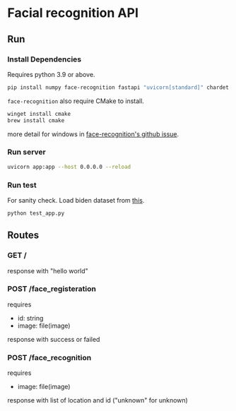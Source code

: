 # Facial recognition API

## Run

### Install Dependencies

Requires python 3.9 or above.

```bash
pip install numpy face-recognition fastapi "uvicorn[standard]" chardet requests python-multipart matplotlib
```

`face-recognition` also require CMake to install.

```bash
winget install cmake
brew install cmake
```

more detail for windows in [face-recognition's github issue](https://github.com/ageitgey/face_recognition/issues/175#issue-257710508).

### Run server

```bash
uvicorn app:app --host 0.0.0.0 --reload
```

### Run test

For sanity check. Load biden dataset from [this](https://drive.google.com/drive/folders/1BtC5S1ZBDgm2QXzBwBpsV7b6vNsKV3wC?usp=share_link).

```bash
python test_app.py
```

## Routes

### GET /

response with "hello world"

### POST /face_registeration

requires
- id: string
- image: file(image)

response with success or failed

### POST /face_recognition

requires
- image: file(image)

response with list of location and id ("unknown" for unknown)